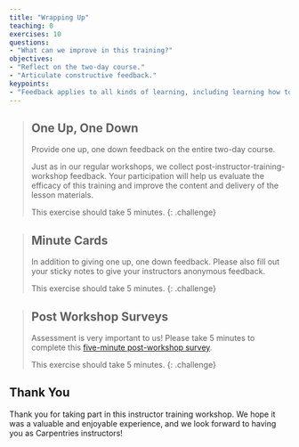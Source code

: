 ```yaml
---
title: "Wrapping Up"
teaching: 0
exercises: 10
questions:
- "What can we improve in this training?"
objectives:
- "Reflect on the two-day course."
- "Articulate constructive feedback."
keypoints:
- "Feedback applies to all kinds of learning, including learning how to teach."
---
```


> ## One Up, One Down
>
> Provide one up, one down feedback on the entire two-day course.
>
> Just as in our regular workshops,
> we collect post-instructor-training-workshop feedback.
> Your participation will help us evaluate the efficacy of this training
> and improve the content and delivery of the lesson materials.
>
> This exercise should take 5 minutes.
{: .challenge}

> ## Minute Cards
>
> In addition to giving one up, one down feedback. Please also fill out your sticky
> notes to give your instructors anonymous feedback.
>
> This exercise should take 5 minutes.
{: .challenge}

> ## Post Workshop Surveys
>
> Assessment is very important to us! Please take 5 minutes to complete
> this [five-minute post-workshop survey]({{site.instructor_post_survey}}).
>
> This exercise should take 5 minutes.
{: .challenge}

## Thank You

Thank you for taking part in this instructor training workshop.
We hope it was a valuable and enjoyable experience,
and we look forward to having you as Carpentries instructors!
